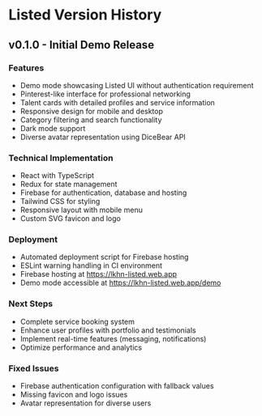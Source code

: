 # Listed Version History

## v0.1.0 - Initial Demo Release

### Features
- Demo mode showcasing Listed UI without authentication requirement
- Pinterest-like interface for professional networking
- Talent cards with detailed profiles and service information
- Responsive design for mobile and desktop
- Category filtering and search functionality
- Dark mode support
- Diverse avatar representation using DiceBear API

### Technical Implementation
- React with TypeScript
- Redux for state management
- Firebase for authentication, database and hosting
- Tailwind CSS for styling
- Responsive layout with mobile menu
- Custom SVG favicon and logo

### Deployment
- Automated deployment script for Firebase hosting
- ESLint warning handling in CI environment
- Firebase hosting at https://lkhn-listed.web.app
- Demo mode accessible at https://lkhn-listed.web.app/demo

### Next Steps
- Complete service booking system
- Enhance user profiles with portfolio and testimonials
- Implement real-time features (messaging, notifications)
- Optimize performance and analytics

### Fixed Issues
- Firebase authentication configuration with fallback values
- Missing favicon and logo issues
- Avatar representation for diverse users